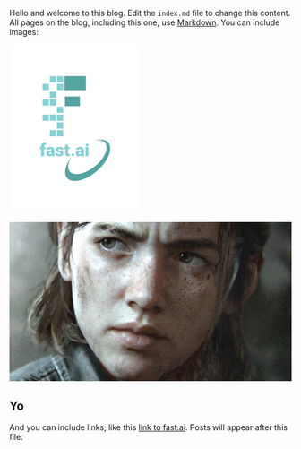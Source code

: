 Hello and welcome to this blog. Edit the `index.md` file to change this content. All pages on the blog, including this one, use [Markdown](https://guides.github.com/features/mastering-markdown/). You can include images:

![Image of fast.ai logo](images/logo.png)

![Kiddo](images/maxresdefault.jpg)

## Yo

And you can include links, like this [link to fast.ai](https://www.fast.ai). Posts will appear after this file. 
